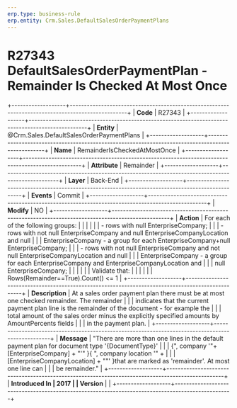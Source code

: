 ```yaml
---
erp.type: business-rule
erp.entity: Crm.Sales.DefaultSalesOrderPaymentPlans
---
```


# R27343 DefaultSalesOrderPaymentPlan - Remainder Is Checked At Most Once
+-------------------+--------------------------------------------------------------------------------------------------+
| **Code**          | R27343                                                                                           |
+-------------------+--------------------------------------------------------------------------------------------------+
| **Entity**        | @Crm.Sales.DefaultSalesOrderPaymentPlans                                                                     |
+-------------------+--------------------------------------------------------------------------------------------------+
| **Name**          | RemainderIsCheckedAtMostOnce                                                                     |
+-------------------+--------------------------------------------------------------------------------------------------+
| **Attribute**     | Remainder                                                                                        |
+-------------------+--------------------------------------------------------------------------------------------------+
| **Layer**         | Back-End                                                                                         |
+-------------------+--------------------------------------------------------------------------------------------------+
| **Events**        | Commit                                                                                           |
+-------------------+--------------------------------------------------------------------------------------------------+
| **Modify**        | NO                                                                                               |
+-------------------+--------------------------------------------------------------------------------------------------+
| **Action**        | For each of the following groups:                                                                |
|                   |                                                                                                  |
|                   | -   rows with null EnterpriseCompany;                                                            |
|                   | -   rows with not null EnterpriseCompany and null EnterpriseCompanyLocation and null             |
|                   |     EnterpriseCompany - a group for each EnterpriseCompany+null EnterpriseCompany;               |
|                   | -   rows with not null EnterpriseCompany and not null EnterpriseCompanyLocation and null         |
|                   |     EnterpriseCompany - a group for each EnterpriseCompany and EnterpriseCompanyLocation and     |
|                   |     null EnterpriseCompany;                                                                      |
|                   |                                                                                                  |
|                   | Validate that:                                                                                   |
|                   |                                                                                                  |
|                   | Rows(Remainder==True).Count() \<= 1                                                              |
+-------------------+--------------------------------------------------------------------------------------------------+
| **Description**   | At a sales order payment plan there must be at most one checked remainder. The remainder         |
|                   | indicates that the current payment plan line is the remainder of the document - for example the  |
|                   | total amount of the sales order minus the explicitly specified amounts by AmountPercents fields  |
|                   | in the payment plan.                                                                             |
+-------------------+--------------------------------------------------------------------------------------------------+
| **Message**       | \"There are more than one lines in the default payment plan for document type \'{DocumentType}\' |
|                   | {\", company \'\"+ \[EnterpriseCompany\] + \"\'\" }{ \", company location \'\" +                 |
|                   | \[EnterpriseCompanyLocation\] + \"\"\' }that are marked as \'remainder\'. At most one line can   |
|                   | be remainder.\"                                                                                  |
+-------------------+--------------------------------------------------------------------------------------------------+
| **Introduced In   | 2017                                                                                             |
| Version**         |                                                                                                  |
+-------------------+--------------------------------------------------------------------------------------------------+

  

  

  
